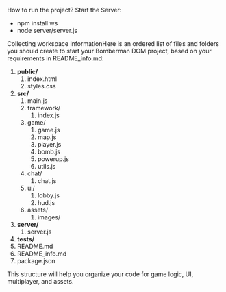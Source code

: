 How to run the project?
Start the Server:
- npm install ws
- node server/server.js

Collecting workspace informationHere is an ordered list of files and folders you should create to start your Bomberman DOM project, based on your requirements in README_info.md:

1. **public/**
    1. index.html
    2. styles.css
2. **src/**
    1. main.js
    2. framework/
        1. index.js
    3. game/
        1. game.js
        2. map.js
        3. player.js
        4. bomb.js
        5. powerup.js
        6. utils.js
    4. chat/
        1. chat.js
    5. ui/
        1. lobby.js
        2. hud.js
    6. assets/
        1. images/
3. **server/**
    1. server.js
4. **tests/**
5. README.md
6. README_info.md
7. package.json

This structure will help you organize your code for game logic, UI, multiplayer, and assets.